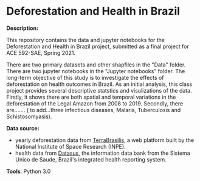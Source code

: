 # Deforestation and Health in Brazil

**Description:** 

This repository contains the data and jupyter notebooks for the Deforestation and Health in Brazil project, submitted as a final project for ACE 592-SAE, Spring 2021. 

There are two primary datasets and other shapfiles in the "Data" folder. There are two jupyter notebooks in the "Jupyter notebooks" folder. The long-term objective of this study is to investigate the effects of deforestation on health outcomes in Brazil. As an initial analysis, this class project provides several descriptive statstics and visulizations of the data. Firstly, it shows there are both spatial and temporal variations in the deforestation of the Legal Amazon from 2008 to 2019. Secondly, there are....... ( to add...three infectious diseases, Malaria, Tuberculosis and Schistosomyasis).


**Data source:** 
- yearly deforestation data from [TerraBrasilis](http://terrabrasilis.dpi.inpe.br/), a web platform built by the National Institute of Space Research (INPE). 
- health data from [Datasus](http://datasus1.saude.gov.br/), the information data bank from the Sistema Unico de Saude, Brazil's integrated health reporting system.  

**Tools**: Python 3.0
